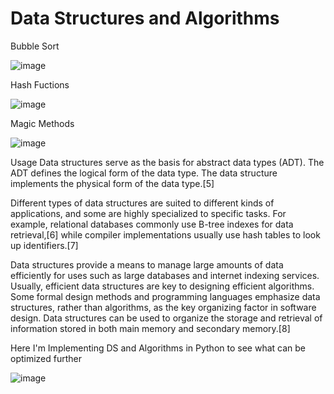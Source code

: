 # Data Structures and Algorithms

Bubble Sort

![image](https://user-images.githubusercontent.com/49754403/122521962-0d4d2080-d033-11eb-9a57-26589bad926c.png)

Hash Fuctions

![image](https://user-images.githubusercontent.com/49754403/122522115-38d00b00-d033-11eb-95e1-7918991667f3.png)


Magic Methods

![image](https://user-images.githubusercontent.com/49754403/122522299-6cab3080-d033-11eb-805a-5cfb8694e64c.png)



Usage
Data structures serve as the basis for abstract data types (ADT). The ADT defines the logical form of the data type. The data structure implements the physical form of the data type.[5]

Different types of data structures are suited to different kinds of applications, and some are highly specialized to specific tasks. For example, relational databases commonly use B-tree indexes for data retrieval,[6] while compiler implementations usually use hash tables to look up identifiers.[7]

Data structures provide a means to manage large amounts of data efficiently for uses such as large databases and internet indexing services. Usually, efficient data structures are key to designing efficient algorithms. Some formal design methods and programming languages emphasize data structures, rather than algorithms, as the key organizing factor in software design. Data structures can be used to organize the storage and retrieval of information stored in both main memory and secondary memory.[8]



Here I'm Implementing DS and Algorithms in Python to see what can be optimized further


![image](https://user-images.githubusercontent.com/49754403/122521008-f3f7a480-d031-11eb-9477-6e4464c167ba.png)

